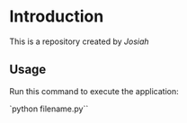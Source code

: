 # Introduction


This is a repository created by *Josiah*


## Usage


Run this command to execute the application:


`python filename.py``
